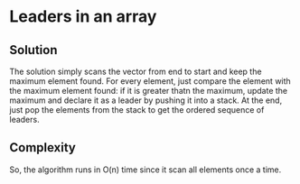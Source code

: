 # Leaders in an array

## Solution

The solution simply scans the vector from end to start and keep the maximum element found.
For every element, just compare the element with the maximum element found: if it is greater thatn the maximum, update the maximum and declare it as a leader by pushing it into a stack.
At the end, just pop the elements from the stack to get the ordered sequence of leaders.

## Complexity

So, the algorithm runs in O(n) time since it scan all elements once a time.